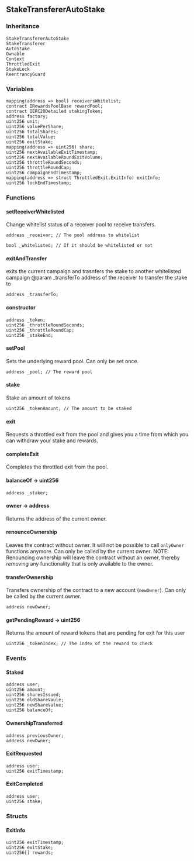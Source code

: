 ## StakeTransfererAutoStake





### Inheritance

```
StakeTransfererAutoStake
StakeTransferer
AutoStake
Ownable
Context
ThrottledExit
StakeLock
ReentrancyGuard
```

### Variables

```Solidity
mapping(address => bool) receiversWhitelist;
contract IRewardsPoolBase rewardPool;
contract IERC20Detailed stakingToken;
address factory;
uint256 unit;
uint256 valuePerShare;
uint256 totalShares;
uint256 totalValue;
uint256 exitStake;
mapping(address => uint256) share;
uint256 nextAvailableExitTimestamp;
uint256 nextAvailableRoundExitVolume;
uint256 throttleRoundSeconds;
uint256 throttleRoundCap;
uint256 campaignEndTimestamp;
mapping(address => struct ThrottledExit.ExitInfo) exitInfo;
uint256 lockEndTimestamp;
```

### Functions

#### setReceiverWhitelisted



Change whitelist status of a receiver pool to receive transfers.


```Solidity
address _receiver; // The pool address to whitelist

bool _whitelisted; // If it should be whitelisted or not
```
#### exitAndTransfer



exits the current campaign and trasnfers the stake to another whitelisted campaign
		@param _transferTo address of the receiver to transfer the stake to

```Solidity
address _transferTo; 
```
#### constructor





```Solidity
address _token; 
uint256 _throttleRoundSeconds; 
uint256 _throttleRoundCap; 
uint256 _stakeEnd; 
```
#### setPool



Sets the underlying reward pool. Can only be set once.


```Solidity
address _pool; // The reward pool
```
#### stake



Stake an amount of tokens


```Solidity
uint256 _tokenAmount; // The amount to be staked
```
#### exit



Requests a throttled exit from the pool and gives you a time from which you can withdraw your stake and rewards.

#### completeExit



Completes the throttled exit from the pool.

#### balanceOf → uint256





```Solidity
address _staker; 
```
#### owner → address



Returns the address of the current owner.

#### renounceOwnership



Leaves the contract without owner. It will not be possible to call
`onlyOwner` functions anymore. Can only be called by the current owner.
NOTE: Renouncing ownership will leave the contract without an owner,
thereby removing any functionality that is only available to the owner.

#### transferOwnership



Transfers ownership of the contract to a new account (`newOwner`).
Can only be called by the current owner.

```Solidity
address newOwner; 
```
#### getPendingReward → uint256



Returns the amount of reward tokens that are pending for exit for this user


```Solidity
uint256 _tokenIndex; // The index of the reward to check
```

### Events

#### Staked





```Solidity
address user;
uint256 amount;
uint256 sharesIssued;
uint256 oldShareVaule;
uint256 newShareValue;
uint256 balanceOf;
```
#### OwnershipTransferred





```Solidity
address previousOwner;
address newOwner;
```
#### ExitRequested





```Solidity
address user;
uint256 exitTimestamp;
```
#### ExitCompleted





```Solidity
address user;
uint256 stake;
```

### Structs

#### ExitInfo

```Solidity
uint256 exitTimestamp;
uint256 exitStake;
uint256[] rewards;
```
